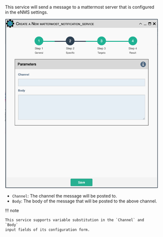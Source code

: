 This service will send a message to a mattermost server that is
configured in the eNMS settings.

![Mattermost Notification Service](../../_static/automation/service_types/mattermost_notification.png)

- `Channel`: The channel the message will be posted to.
- `Body`: The body of the message that will be posted to the above
  channel.

!!! note

    This service supports variable substitution in the `Channel` and `Body`
    input fields of its configuration form.
